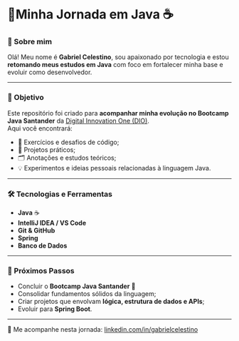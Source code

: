 # 🚀Minha Jornada em Java ☕

### 🧠 Sobre mim
Olá! Meu nome é **Gabriel Celestino**, sou apaixonado por tecnologia e estou **retomando meus estudos em Java** com foco em fortalecer minha base e evoluir como desenvolvedor.

---

### 🎯 Objetivo
Este repositório foi criado para **acompanhar minha evolução no Bootcamp Java Santander** da [Digital Innovation One (DIO)](https://www.dio.me/).  
Aqui você encontrará:
- 📘 Exercícios e desafios de código;  
- 🧩 Projetos práticos;  
- 🗂️ Anotações e estudos teóricos;  
- 💡 Experimentos e ideias pessoais relacionadas à linguagem Java.  

---

### 🛠️ Tecnologias e Ferramentas
- **Java** ☕  
- **IntelliJ IDEA / VS Code**  
- **Git & GitHub**  
- **Spring**  
- **Banco de Dados**  

---

### 🌱 Próximos Passos
- Concluir o **Bootcamp Java Santander** 💪  
- Consolidar fundamentos sólidos da linguagem;  
- Criar projetos que envolvam **lógica, estrutura de dados e APIs**;  
- Evoluir para **Spring Boot**. 

---

🔗 Me acompanhe nesta jornada: [linkedin.com/in/gabrielcelestino](https://linkedin.com/in/gabrielcelestino)  

